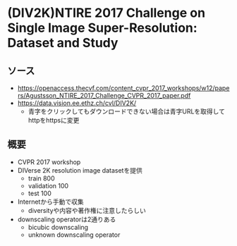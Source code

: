 # (DIV2K)NTIRE 2017 Challenge on Single Image Super-Resolution: Dataset and Study
## ソース
- https://openaccess.thecvf.com/content_cvpr_2017_workshops/w12/papers/Agustsson_NTIRE_2017_Challenge_CVPR_2017_paper.pdf
- https://data.vision.ee.ethz.ch/cvl/DIV2K/
  - 青字をクリックしてもダウンロードできない場合は青字URLを取得してhttpをhttpsに変更
## 概要
- CVPR 2017 workshop
- DIVerse 2K resolution image datasetを提供
  - train 800
  - validation 100
  - test 100
- Internetから手動で収集
  - diversityや内容や著作権に注意したらしい
- downscaling operatorは2通りある
  - bicubic downscaling
  - unknown downscaling operator